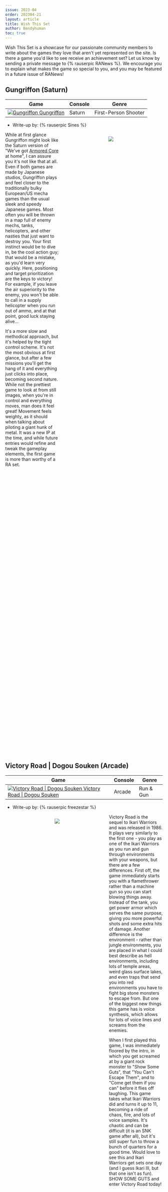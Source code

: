 ```yaml
---
issue: 2023-04
order: 202304-21
layout: article
title: Wish This Set
author: Bendyhuman
toc: true
---
```


Wish This Set is a showcase for our passionate community members to write about the games they love that aren't yet represented on the site. Is there a game you'd like to see receive an achievement set? Let us know by sending a private message to {% rauserpic RANews %}. We encourage you to explain what makes the game so special to you, and you may be featured in a future issue of RANews!

## Gungriffon (Saturn)

| Game                                                                                                                                                                                                                                     | Console | Genre                |
| ---------------------------------------------------------------------------------------------------------------------------------------------------------------------------------------------------------------------------------------- | ------- | -------------------- |
| <a class="gameicon-link" href="https://retroachievements.org/game/14537" target="_blank" rel="noopener"> <img class="gameicon" src="https://media.retroachievements.org/Images/048894.png" alt="Gungriffon"> <span>Gungriffon</span></a> | Saturn  | First-Person Shooter |

* Write-up by: {% rauserpic Sines %}

<figure style="text-align:center;float:right;width:50%;height:50%">
<img src="https://www.honestgamers.com/images/games/9/G/19081/2.jpg">
<figcaption></figcaption>
</figure>

While at first glance Gungriffon might look like the Saturn version of "We've got [Armored Core](https://retroachievements.org/game/11348) at home", I can assure you it's not like that at all. Even if both games are made by Japanese studios, Gungriffon plays and feel closer to the traditionally bulky European/US mecha games than the usual sleek and speedy Japanese games. Most often you will be thrown in a map full of enemy mechs, tanks, helicopters, and other nasties that just want to destroy you. Your first instinct would be to dive in, be the cool action guy; that would be a mistake, as you'd learn very quickly. Here, positioning and target prioritization are the keys to victory! For example, if you leave the air superiority to the enemy, you won't be able to call in a supply helicopter when you run out of ammo, and at that point, good luck staying alive...

It's a more slow and methodical approach, but it's helped by the tight control scheme. It's not the most obvious at first glance, but after a few missions you'll get the hang of it and everything just clicks into place, becoming second nature. While not the prettiest game to look at from still images, when you're in control and everything moves, man does it feel great! Movement feels weighty, as it should when talking about piloting a giant hunk of metal. It was a new IP at the time, and while future entries would refine and tweak the gameplay elements, the first game is more than worthy of a RA set.

<br clear="right"/>

## Victory Road \| Dogou Souken (Arcade)

| Game                                                                                                                                                                                                                                                                         | Console | Genre     |
| ---------------------------------------------------------------------------------------------------------------------------------------------------------------------------------------------------------------------------------------------------------------------------- | ------- | --------- |
| <a class="gameicon-link" href="https://retroachievements.org/game/12552" target="_blank" rel="noopener"> <img class="gameicon" src="https://media.retroachievements.org/Images/000001.png" alt="Victory Road \| Dogou Souken"> <span>Victory Road \| Dogou Souken</span></a> | Arcade  | Run & Gun |

* Write-up by: {% rauserpic freezestar %}

<figure style="text-align:center;float:left;width:50%;height:50%">
<img src="https://cdn.mobygames.com/screenshots/16362205-ikari-warriors-ii-victory-road-arcade-blast-them-all.png">
<figcaption></figcaption>
</figure>

Victory Road is the sequel to Ikari Warriors and was released in 1986. It plays very similarly to the first one - you play as one of the Ikari Warriors as you run and gun through environments with your weapons, but there are a few differences. First off, the game immediately starts you with a flamethrower rather than a machine gun so you can start blowing things away. Instead of the tank, you get power armor which serves the same purpose, giving you more powerful shots and some extra hits of damage. Another difference is the environment - rather than jungle environments, you are placed in what I could best describe as hell environments, including lots of temple areas, weird glass surface lakes, and even traps that send you into red environments you have to fight big stone monsters to escape from. But one of the biggest new things this game has is voice synthesis, which allows for lots of voice lines and screams from the enemies.

When I first played this game, I was immediately floored by the intro, in which you get screamed at by a giant rock monster to "Show Some Guts", that "You Can't Escape Them", and to "Come get them if you can" before it flies off laughing. This game takes what Ikari Warriors did and turns it up to 11, becoming a ride of chaos, fire, and lots of voice samples. It's chaotic and can be difficult (it is an SNK game after all), but it's still super fun to throw a bunch of quarters for a good time. Would love to see this and Ikari Warriors get sets one day (and I guess Ikari III, but that one isn't as fun). SHOW SOME GUTS and enter Victory Road today!

<br clear="left"/>

## \~Homebrew~ Ultima III: Exodus (Game Boy Color)

| Game                                                                                                                                                                                                                                                                             | Console        | Genre                                                         |
| -------------------------------------------------------------------------------------------------------------------------------------------------------------------------------------------------------------------------------------------------------------------------------- | -------------- | ------------------------------------------------------------- |
| <a class="gameicon-link" href="https://retroachievements.org/game/18576" target="_blank" rel="noopener"> <img class="gameicon" src="https://media.retroachievements.org/Images/053966.png" alt="\~Homebrew~ Ultima III: Exodus"> <span>\~Homebrew~ Ultima III: Exodus</span></a> | Game Boy Color | [CRPG (Western RPG)](https://retroachievements.org/game/6116) |

* Write-up by: {% rauserpic TheMysticalOne %}

<figure style="text-align:center;float:right;width:50%;height:50%">
<img src="https://media.retroachievements.org/Images/053965.png">
<figcaption></figcaption>
</figure>

Ultima III: Exodus was my first personal experience with the [Ultima](https://retroachievements.org/game/9469) series. While at the time, I had previously seen or played the fourth game on both NES and the Amiga, [Exodus](https://retroachievements.org/game/2050) on NES was the first that I’d owned and played and beaten myself, with a little assistance from a generic hint book my dad bought me that had included tips for it and other games. This is the final game in the original “trilogy” of Ultima and the first to have a party system. Your party makeup is highly customizable, allowing a choice of races and classes, although some of them are not very useful. There's overhead map travel, dungeon-crawling, and a very open world. You’ll want to get out a notepad because you’ll be relying on clues and mapping to get through this one. It is my personal opinion that one of the coolest gaming moments comes when you realize just what kind of foe you are up against.

This homebrew port of Exodus is based on the Commodore 64 version and somehow manages to stuff a pretty faithful menu system to replace the keyboard commands of the source. A nice detail is that all the menu options mimic one of the keyboard keys, so it still somehow feels like you are entering single-key commands. Overall this stays true to the originals, meaning that from the beginning you’ll have the potential to encounter some nasty foes and you'll have to talk and manage your resources well. The graphics are a little rough, but they are fitting a lot of content into a small resolution and it somehow all works. I’d love to see this get a set so players can experience something similar to the Apple and other computer-based Exodus versions. As a bonus, the author has added an extra scenario that takes place after the end of the game and this is one of the true reasons this version needs a set: unique content available nowhere else.

<br clear="right"/>

## Pagemaster, The (SNES)

| Game                                                                                                                                                                                                                                              | Console | Genre       |
| ------------------------------------------------------------------------------------------------------------------------------------------------------------------------------------------------------------------------------------------------- | ------- | ----------- |
| <a class="gameicon-link" href="https://retroachievements.org/game/3350" target="_blank" rel="noopener"> <img class="gameicon" src="https://media.retroachievements.org/Images/008606.png" alt="Pagemaster, The"> <span>Pagemaster, The</span></a> | SNES    | Platforming |

* Write-up by: {% rauserpic Sutarion %}

<figure style="text-align:center;float:left;width:50%;height:50%">
<img src="https://media.retroachievements.org/Images/008604.png">
<figcaption></figcaption>
</figure>

I watched The Pagemaster as a kid more times than I can remember. I recall seeing the game at the toy store and wanting it pretty badly. Despite being a 90s licensed game, it is a pretty good game. You play as Richard Tyler as he travels through a variety of worlds based on his Book companions in the movie: Horror, Adventure, and Fantasy. Each world features a variety of platformer levels and even has branching paths. In fact, the very first level is set in a torture chamber. Pretty grim. Between each world you play a travel mini-game similar to the Gummi Ship in [Kingdom Hearts](https://retroachievements.org/game/2780) (or, more accurately, surfing in [Mario's Time Machine](https://retroachievements.org/game/3231)). Movement is a bit floaty, but the game does feature wall jumping which allows you to find secrets everywhere. The main downside is that it doesn’t have any boss fights, which is disappointing for an SNES platformer. While far from being a classic, this game deserves the love of a good set.

<br clear="left"/>

## Z.H.P. Unlosing Ranger vs Darkdeath Evilman (PlayStation Portable)

| Game                                                                                                                                                                                                                                                                                                       | Console              | Genre                                                |
| ---------------------------------------------------------------------------------------------------------------------------------------------------------------------------------------------------------------------------------------------------------------------------------------------------------- | -------------------- | ---------------------------------------------------- |
| <a class="gameicon-link" href="https://retroachievements.org/game/13218" target="_blank" rel="noopener"> <img class="gameicon" src="https://media.retroachievements.org/Images/065397.png" alt="Z.H.P. Unlosing Ranger vs Darkdeath Evilman"> <span>Z.H.P. Unlosing Ranger vs Darkdeath Evilman</span></a> | PlayStation Portable | [Roguelike](https://retroachievements.org/game/3390) |

* Writeup by: {% rauserpic heintsi %}

<figure style="text-align:center;float:right;width:50%;height:50%">
<img src="https://media.retroachievements.org/Images/065396.png">
<figcaption></figcaption>
</figure>

Zettai Hero Project: Unlosing Ranger vs Darkdeath Evilman, or Z.H.P for short, is a unique game that blends the visual style of [Disgaea](https://retroachievements.org/game/3979), gameplay of [Pokemon Mystery Dungeon](https://retroachievements.org/game/17492), and random Nippon Ichi humor with Japanese pop culture references. Unlike Disgaea, Z.H.P is not SRPG where you control multiple units. Instead, you control a single hero character as you battle your way through randomly generated dungeons filled with a variety of enemies and bosses. With over-the-top skills and skill animations, a wide range of equipment, and an insanely high stat cap, it's basically a Disgaea roguelike. Fun fact: Z.H.P was actually Nippon Ichi's first roguelike-type game.

So you can probably guess that the story is pretty random and funny, knowing NIS.
Basically, the original hero is trying to prevent the apocalypse by planning on having a epic final confrontation with Darkdeath Evilman, but he never makes it to the final confrontation, because:

1. His mom didn't wake him up early enough
2. Because he now has to hurry, he gets hit by the car.

So on the brink of the death, he hands over his super powers to a random boy who happens to pass by. And that random poor soul becomes the main character of the game with an impossible task of trying to defeat Darkdeath Evilman.

Although the game doesn't take itself seriously at all, it still has an interesting and engaging story and gameplay, making it a great game to check out if you're looking for some different kind of RPG. With its amount of content and developing your characters in a different way, I could really see a potential in having a set for this.

<br clear="right"/>

## X \| Lunar Chase (Game Boy)

| Game                                                                                                                                                                                                                                                 | Console  | Genre                |
| ---------------------------------------------------------------------------------------------------------------------------------------------------------------------------------------------------------------------------------------------------- | -------- | -------------------- |
| <a class="gameicon-link" href="https://retroachievements.org/game/16553" target="_blank" rel="noopener"> <img class="gameicon" src="https://media.retroachievements.org/Images/039607.png" alt="X \| Lunar Chase"> <span>X \| Lunar Chase</span></a> | Game Boy | First-Person Shooter |

* Writeup by: {% rauserpic bigdud24 %}

<figure style="text-align:center;float:left;width:50%;height:50%">
<img src="https://media.retroachievements.org/Images/039605.png">
<figcaption></figcaption>
</figure>

X is a Japanese exclusive Game Boy title that you might not have seen nor heard of before - even by the name of it's cancelled North American release, Lunar Chase. That's usually because it is often overshadowed by the game that this developer, Argonaut, is best known for: [Star Fox](https://retroachievements.org/game/351)!

Before Argonaut was breaking boundaries on 3D gameplay technology on the Super Nintendo, they were doing it on the Game Boy. Believe it or not, this is a full 3D first person space combat simulator with full range of motion. That sounds like something that would be a disaster to get right on such a simple piece of tech, right? But what you get is a surprisingly workable combat system with controls that accommodate the type of game that it's trying to be.

Gameplay revolves around completing missions to fight off aliens while taking orders from a floating head of vectors. Sounds very Star Fox. If you're into Star Fox or that type of game, this might be worth at least trying out. It is a bit of a challenging game, and the tech behind the gameplay alone is quite impressive. This game deserves a set for that novelty alone.

<br clear="left"/>

## Mortal Kombat: Deception (PlayStation 2)

| Game                                                                                                                                                                                                                                                                 | Console       | Genre                                                  |
| -------------------------------------------------------------------------------------------------------------------------------------------------------------------------------------------------------------------------------------------------------------------- | ------------- | ------------------------------------------------------ |
| <a class="gameicon-link" href="https://retroachievements.org/game/19358" target="_blank" rel="noopener"> <img class="gameicon" src="https://media.retroachievements.org/Images/067250.png" alt="Mortal Kombat: Deception"> <span>Mortal Kombat: Deception</span></a> | PlayStation 2 | [3D Fighting](https://retroachievements.org/game/8359) |

* Writeup by: {% rauserpic Enagonius %}

<figure style="text-align:center;float:right;width:50%;height:50%">
<img src="https://cdn.mobygames.com/screenshots/11514765-mortal-kombat-deception-xbox-zombie-liu-kang-is-an-unlockable-fi.jpg">
<figcaption></figcaption>
</figure>

Looking back at my childhood, playing alone at home or hosting gaming sessions with friends, visiting cousins and colleagues, sharing cartridges (later CDs and then DVDs)... having fun. All of that brings back sweet memories of easier times of undisputed leisure and that sense of wonder while discovering new games; that doesn't mean we were exempt from frustration even in the hobby as an early gamer, as there are genres, styles or specific titles where we are simply not good at. Fighting games were my Achilles' heel when it came to being plainly straight bad at. I was stubborn, and spent entire afternoons in videogame renting places trying a bunch of SNES fighters, only to be utterly destroyed by both the AI and all my friends – it always felt weird because I liked to think of myself as a "complete" (or simply eclectic) gamer, savouring and mastering skill-based stuff just as much as I engaged and evolved in more strategy-centered things. Then why couldn't I do infinite combos in [Mortal Kombat](https://retroachievements.org/game/3420) or skip-break those frames in [Street Fighter](https://retroachievements.org/game/8823)?

My first positively progressive experience with fighting games was [Tekken 3](https://retroachievements.org/game/11259) on PS1... A 3D fighting game. Even though I had already played titles like [Bloody Roar](https://retroachievements.org/game/11386) and the like, it was that more tactical-oriented maneuvering and the satisfaction of seeing limbs dodge really close to the polygons of an adversary in tridimensional fashion (specifically while playing wiith Hwoarang) of Tekken that allowed me introduce myself to combos and the like; not that I was oblivious to all that before, but in some cases I couldn't wrap my head into the mindset a game required ([King of Fighters](https://retroachievements.org/game/9472) felt like a chore to learn as a kid) or simply couldn't make myself care to learn (robotically memorizing combos for [Killer Instinct](https://retroachievements.org/game/279) was so boring to my younger self). Today I appreciate all that and I know it was just not the right time for me to enter that world of punches, kicks and grapples, but it was that spinning and twirling stravaganzza from Tekken 3 that made my eyes open wide and shine in front of the screen because of what I saw, did and accomplished in it.

I had a lot of fun in [Mortal Kombat II](https://retroachievements.org/game/647) on my old SNES with my friends and cousins. I felt accomplished to finally beat Shao Kahn by myself in [Ultimate Mortal Kombat 3](https://retroachievements.org/game/582). But when I bought Mortal Kombat: Deception – and I hear it was more popular here in Brazil than other titles that were huge breakthroughs in the foreign market – it created some kind of reverse psychology in me. I remembered how I liked Tekken (from 3 to 5) because of the tridimensional movement, the cadence that followed blows when they landed onto the adversary, the sparse use of grapples and throws amidst hits etc., while it also made me appreciate more the classic 2D fighting games, probably out of nostalgia and remembrance (and I attribute all those feelings to the interest I gained years later to more deliberately frenzied battles, such as [Guilty Gear](https://retroachievements.org/game/14481)... but that's a story for another time).

So yeah, my love for this game wouldn't be this huge if it wasn't for such a trajectory I faced in the whole genre until I came to use Deception as the divisive point being a complete layman and then becoming a fan of a multitude of fighting games. But I can't leave this text without a brief review of what makes me appreciate the game for itself...

The interaction with the stages made the tridimensional movement even more strategic, since now positioning meant a lot, since traps that dealt more damage while changing arena (which was possible in earlier 2D MK games in a much more vague and generic way in each level) or even insta-killing places that caused pure dread to both participants when the fight was moving near it. The stage was also sometimes filled with weapons that you could grab and use against your foe, and this kind of beat-em-up mentality was full of risk-and-reward when it meant sacrifice mobility, damage or reach for another of these attributes. Speaking of weapons, almost all characters have one sort of weapon among their fighting styles, which you could change at any moment during the fight, and it was much more than simply entering or leaving a stance, but it is almost like playing a different character entirely (yet it fits the overall theme and personality for each of them). Since I already touched upon the subject of characters, I find it impressive what they did with all of them here – new and old – reimagining classic entries of the franchise with a fresh makeover and making an impressively good presentation to unknown additions; that together with a fun story full of lore and plot twists makes for an unforgettable experience. An experience I hope we all can live with achievements.

<br clear="right"/>

## Road Rash (3DO Interactive Multiplayer)

| Game                                                                                                                                                                                                                                  | Console                     | Genre  |
| ------------------------------------------------------------------------------------------------------------------------------------------------------------------------------------------------------------------------------------- | --------------------------- | ------ |
| <a class="gameicon-link" href="https://retroachievements.org/game/1007" target="_blank" rel="noopener"> <img class="gameicon" src="https://media.retroachievements.org/Images/000001.png" alt="Road Rash"> <span>Road Rash</span></a> | 3DO Interactive Multiplayer | Racing |

* Writeup by: {% rauserpic amine456 %}

<figure style="text-align:center;float:left;width:50%;height:50%">
<img src="https://cdn.mobygames.com/screenshots/11632845-road-rash-3do-fighting-on-the-pacific-highway-track.jpg">
<figcaption></figcaption>
</figure>

Road Rash is a 1994 racing and vehicular combat video game originally published by Electronic Arts (EA) for the 3DO Interactive Multiplayer.

This version of road rash is the pinnacle of the series, not only better than the rest of the 32-bit ports ([Sega CD](https://retroachievements.org/game/15564), [PS1](https://retroachievements.org/game/4534), Saturn and Windows) but this is, in my opinion, the best Road Rash game ever, bar none. Racing and beating up your opponents is super fun. The game also makes great use of FMVs and has a fantastic licensed grunge soundtrack. This is most likely the best game on the 3DO, and one of the few games that made owning a 3DO at the time worthwhile.

The goal of the game is to advance through five levels set in California by finishing in third place or higher in five races on each level. During a race, you can attack your opponents as they can attack you back. The racer uses punches and kicks by default, but weapons are available by stealing them from the opponents. The opponents become faster and harder to beat after each race; to make your life easier, you start with a certain amount of money and you get cash prizes for each successful race, which you can then use to buy better bikes.

In the main mode of the game called "Big Game Mode", you choose one of a selection of characters, each with different statistics and different amounts of starting money. Some characters are for example faster but weaker, while others are slower but have stronger attacks. All of this adds depth to the game.

This is a great game that was released on a dead on arrival console. I hope it gets a RetroAchievements set someday.

<br clear="left"/>

## \~Hack~ SMB Extended (NES)

| Game                                                                                                                                                                                                                                                         | Console | Genre          |
| ------------------------------------------------------------------------------------------------------------------------------------------------------------------------------------------------------------------------------------------------------------ | ------- | -------------- |
| <a class="gameicon-link" href="https://retroachievements.org/game/24044" target="_blank" rel="noopener"> <img class="gameicon" src="https://media.retroachievements.org/Images/000001.png" alt="\~Hack~ SMB Extended"> <span>\~Hack~ SMB Extended</span></a> | NES     | 2D Platforming |

* Write-up by: {% rauserpic diablo666 %}

<figure style="text-align:center;float:right;width:50%;height:50%">
<img src="https://media.retroachievements.org/Images/071293.png">
<figcaption></figcaption>
</figure>

Why would I like to see this get a set?

1. Although I have tried it for a long time, replaying it now, I understand that this is an underestimated hack that exists among the community (not only romhackers, but players).

2. It's a full-fledged experience to feel new, but also similar to [Mario 1](https://retroachievements.org/game/1446).

3. There are three patches - one main and two additional ones. A full-fledged experience for this creation can be made by combining: "original hack" + "graphic and music changes" + "introduction of character selection (i.e. of two brothers)".

4. I just want to test myself once again, but in a serious way to earn the mastery and give others the same experience.

<br clear="right"/>

## Vanguard Bandits (PlayStation)

| Game                                                                                                                                                                                                                                                | Console     | Genre                                               |
| --------------------------------------------------------------------------------------------------------------------------------------------------------------------------------------------------------------------------------------------------- | ----------- | --------------------------------------------------- |
| <a class="gameicon-link" href="https://retroachievements.org/game/9007" target="_blank" rel="noopener"> <img class="gameicon" src="https://media.retroachievements.org/Images/049793.png" alt="Vanguard Bandits"> <span>Vanguard Bandits</span></a> | PlayStation | [Strategy](https://retroachievements.org/game/3074) |

* Write-up by: {% rauserpic Alarju %}

<figure style="text-align:center;float:left;width:50%;height:50%">
<img src="https://shrines.rpgclassics.com/psx/vanguard/battlescreen.jpg">
<figcaption></figcaption>
</figure>

Vanguard Bandits (originally called Epica Stella in Japan) is a Tactical RPG developed by Human Entertainment and released in 1998 for PlayStation 1. Its story takes place on the continent of Eptina, in a middle ages themed era, where the war between the Junaris Empire and Pharastia Kingdom is currently happening. For a war in medieval times most people would probably imagine knights with sword and shield and armies fighting in melee combat. and they would probably be right, except for the fact that in Vanguard Bandits the swords and armor are not held nor worn by soldiers, but rather piloted by them.

The main aesthetic difference is probably the contrast of presenting a story in a medieval world at war, however, with soldiers piloting giant mechanic robots in combat, how could it even be possible? It’s not left without explanation (I’ll not spoil for you), and there’s no intuitive one. There’s no modern setting, Eptina really is a piece of land quite inspired in medieval Europe, and the characters live the same way intended, with no overlapping fantasy nor steampunk features, so the contradiction ends up making the identity of the game. The ATACs (as the giant mechas are called in game) feature a so important role in the aesthetic that, for a mostly 2D game, all of their attacks receive a 3D animation which is the only moment 3D animation happens in this game, showing off the ATAC with visual details and fluid movements.

The battle system, which is the main mechanic of the game, really extracts the most of the Tactical RPG sub-genre; it DEMANDS the use of strategy and tactical positioning in order to win, which makes battles no walk in the park. For comparison purposes, the style is similar to [Final Fantasy Tactics](https://retroachievements.org/game/11246), so battles are played on an isometric grid where each character is positioned in one square, taking actions like moving or attacking. The comparison ends right there, though - Vanguard Bandits measures how much you can move and attack by the AP bar (Action Points), and each type of attack or even terrain where your ATAC moves consumes a different amount of AP. Added to this there is still the FP bar (Fatigue Points), which increases more or less depending on which attack your character performs OR receives. If the FP bar is filled, your ATAC freezes, not only losing one turn but leaving you completely open to enemy attacks. Of course, the same rules apply for enemies as well, which can be exploited by the player.

Finally, a set for Vanguard Bandits would certainly have plenty of content for completionists. The story is linear to some extent, making it perfectly possible to build progression achievements, but it splits into 3 branches at some specific moment, leading to completely different story paths, companions in your party, and game endings, with one of these branches being a bonus, unlocked only after closing the game in the other two, with a total SARCASTIC and non-serious content. There’s still lists of ATACs met to fill, unique abilities characters can learn, missions to complete, and more. Being a strategy game, I still think there's plenty of room for challenge for any creative dev. Vaguard Bandits is not the most innovative game in the Tactical RPG genre, but not always the innovative can be positive, sometimes working with what is known delivering a quality product has the same or better result, and this game can pretty much be an example of that.

<br clear="left"/>